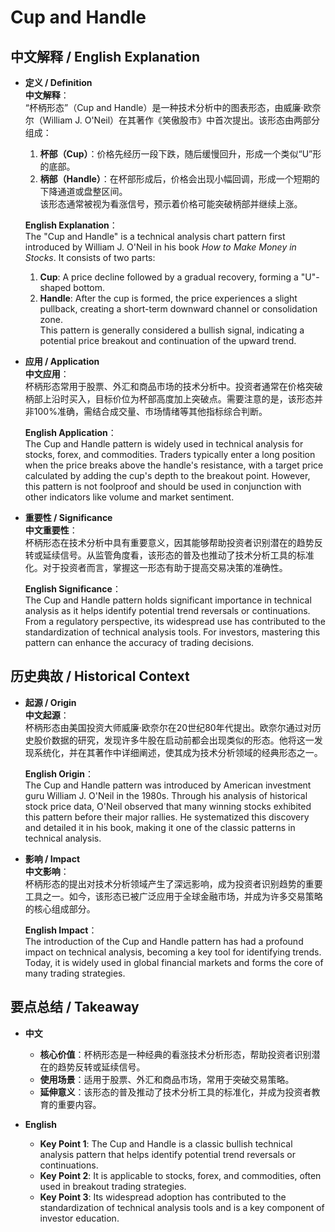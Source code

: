 # Cup and Handle

## 中文解释 / English Explanation

* **定义 / Definition**  
  **中文解释**：  
  “杯柄形态”（Cup and Handle）是一种技术分析中的图表形态，由威廉·欧奈尔（William J. O'Neil）在其著作《笑傲股市》中首次提出。该形态由两部分组成：  
  1. **杯部（Cup）**：价格先经历一段下跌，随后缓慢回升，形成一个类似“U”形的底部。  
  2. **柄部（Handle）**：在杯部形成后，价格会出现小幅回调，形成一个短期的下降通道或盘整区间。  
  该形态通常被视为看涨信号，预示着价格可能突破柄部并继续上涨。  

  **English Explanation**：  
  The "Cup and Handle" is a technical analysis chart pattern first introduced by William J. O'Neil in his book *How to Make Money in Stocks*. It consists of two parts:  
  1. **Cup**: A price decline followed by a gradual recovery, forming a "U"-shaped bottom.  
  2. **Handle**: After the cup is formed, the price experiences a slight pullback, creating a short-term downward channel or consolidation zone.  
  This pattern is generally considered a bullish signal, indicating a potential price breakout and continuation of the upward trend.  

* **应用 / Application**  
  **中文应用**：  
  杯柄形态常用于股票、外汇和商品市场的技术分析中。投资者通常在价格突破柄部上沿时买入，目标价位为杯部高度加上突破点。需要注意的是，该形态并非100%准确，需结合成交量、市场情绪等其他指标综合判断。  

  **English Application**：  
  The Cup and Handle pattern is widely used in technical analysis for stocks, forex, and commodities. Traders typically enter a long position when the price breaks above the handle's resistance, with a target price calculated by adding the cup's depth to the breakout point. However, this pattern is not foolproof and should be used in conjunction with other indicators like volume and market sentiment.  

* **重要性 / Significance**  
  **中文重要性**：  
  杯柄形态在技术分析中具有重要意义，因其能够帮助投资者识别潜在的趋势反转或延续信号。从监管角度看，该形态的普及也推动了技术分析工具的标准化。对于投资者而言，掌握这一形态有助于提高交易决策的准确性。  

  **English Significance**：  
  The Cup and Handle pattern holds significant importance in technical analysis as it helps identify potential trend reversals or continuations. From a regulatory perspective, its widespread use has contributed to the standardization of technical analysis tools. For investors, mastering this pattern can enhance the accuracy of trading decisions.  

## 历史典故 / Historical Context

* **起源 / Origin**  
  **中文起源**：  
  杯柄形态由美国投资大师威廉·欧奈尔在20世纪80年代提出。欧奈尔通过对历史股价数据的研究，发现许多牛股在启动前都会出现类似的形态。他将这一发现系统化，并在其著作中详细阐述，使其成为技术分析领域的经典形态之一。  

  **English Origin**：  
  The Cup and Handle pattern was introduced by American investment guru William J. O'Neil in the 1980s. Through his analysis of historical stock price data, O'Neil observed that many winning stocks exhibited this pattern before their major rallies. He systematized this discovery and detailed it in his book, making it one of the classic patterns in technical analysis.  

* **影响 / Impact**  
  **中文影响**：  
  杯柄形态的提出对技术分析领域产生了深远影响，成为投资者识别趋势的重要工具之一。如今，该形态已被广泛应用于全球金融市场，并成为许多交易策略的核心组成部分。  

  **English Impact**：  
  The introduction of the Cup and Handle pattern has had a profound impact on technical analysis, becoming a key tool for identifying trends. Today, it is widely used in global financial markets and forms the core of many trading strategies.  

## 要点总结 / Takeaway

* **中文**  
  - **核心价值**：杯柄形态是一种经典的看涨技术分析形态，帮助投资者识别潜在的趋势反转或延续信号。  
  - **使用场景**：适用于股票、外汇和商品市场，常用于突破交易策略。  
  - **延伸意义**：该形态的普及推动了技术分析工具的标准化，并成为投资者教育的重要内容。  

* **English**  
  - **Key Point 1**: The Cup and Handle is a classic bullish technical analysis pattern that helps identify potential trend reversals or continuations.  
  - **Key Point 2**: It is applicable to stocks, forex, and commodities, often used in breakout trading strategies.  
  - **Key Point 3**: Its widespread adoption has contributed to the standardization of technical analysis tools and is a key component of investor education.